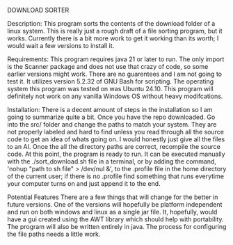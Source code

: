 
DOWNLOAD SORTER

Description:
    This program sorts the contents of the download folder of a linux 
    system. This is really just a rough draft of a file sorting program, 
    but it works. Currently there is a bit more work to get it working 
    than its worth; I would wait a few versions to install it.

Requirements:
    This program requires java 21 or later to run. The only import is the 
    Scanner package and does not use that crazy of code, so some earlier 
    versions might work. There are no guarentees and I am not going to 
    test it. It utilizes version 5.2.32 of GNU Bash for scripting. The 
    operating system this program was tested on was Ubuntu 24.10. This 
    program will definitely not work on any vanilla Windows OS without 
    heavy modifcations.

Installation:
    There is a decent amount of steps in the installation so I am going to
    summarize quite a bit. Once you have the repo downloaded. Go into the 
    src/ folder and change the paths to match your system. They are not
    properly labeled and hard to find unless you read through all the source
    code to get an idea of whats going on. I would honestly just give all 
    the files to an AI. Once the all the directory paths are correct, recompile
    the source code. At this point, the program is ready to run. It can be 
    executed manually with the ./sort_download.sh file in a terminal, or by 
    adding the command, 'nohup "path to sh file" > /dev/nul &', to the .profile 
    file in the home directory of the current user; if there is no .profile find 
    something that runs everytime your computer turns on and just append it to 
    the end.    

Potential Features
    There are a few things that will change for the better in future versions. 
    One of the versions will hopefully be platform independent and run on both
    windows and linux as a single jar file. It, hopefully, would have a gui 
    created using the AWT library which should help with portability. The program 
    will also be written entirely in java. The process for configuring the file
    paths needs a little work.   
